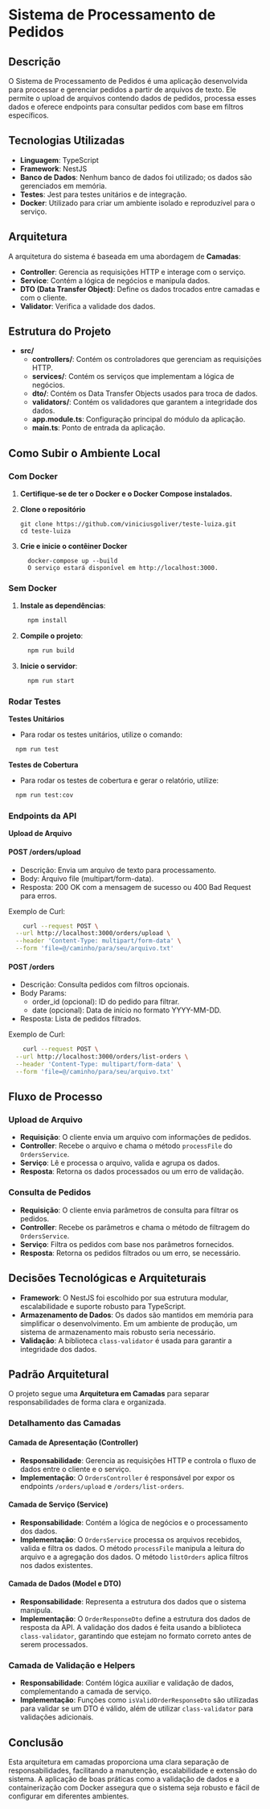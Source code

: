 # Sistema de Processamento de Pedidos

## Descrição

O Sistema de Processamento de Pedidos é uma aplicação desenvolvida para processar e gerenciar pedidos a partir de arquivos de texto. Ele permite o upload de arquivos contendo dados de pedidos, processa esses dados e oferece endpoints para consultar pedidos com base em filtros específicos.

## Tecnologias Utilizadas

- **Linguagem**: TypeScript
- **Framework**: NestJS
- **Banco de Dados**: Nenhum banco de dados foi utilizado; os dados são gerenciados em memória.
- **Testes**: Jest para testes unitários e de integração.
- **Docker**: Utilizado para criar um ambiente isolado e reproduzível para o serviço.

## Arquitetura

A arquitetura do sistema é baseada em uma abordagem de **Camadas**:

- **Controller**: Gerencia as requisições HTTP e interage com o serviço.
- **Service**: Contém a lógica de negócios e manipula dados.
- **DTO (Data Transfer Object)**: Define os dados trocados entre camadas e com o cliente.
- **Validator**: Verifica a validade dos dados.

## Estrutura do Projeto

- **src/**
  - **controllers/**: Contém os controladores que gerenciam as requisições HTTP.
  - **services/**: Contém os serviços que implementam a lógica de negócios.
  - **dto/**: Contém os Data Transfer Objects usados para troca de dados.
  - **validators/**: Contém os validadores que garantem a integridade dos dados.
  - **app.module.ts**: Configuração principal do módulo da aplicação.
  - **main.ts**: Ponto de entrada da aplicação.

## Como Subir o Ambiente Local

### Com Docker

1. **Certifique-se de ter o Docker e o Docker Compose instalados.**

2. **Clone o repositório**

   ```
   git clone https://github.com/viniciusgoliver/teste-luiza.git
   cd teste-luiza
   ```

3. **Crie e inicie o contêiner Docker**
    ```
      docker-compose up --build
      O serviço estará disponível em http://localhost:3000.
    ```


### Sem Docker

1. **Instale as dependências**:
    ```bash
      npm install
    ```
2. **Compile o projeto**:
    ```bash
      npm run build
    ```
3. **Inicie o servidor**:
    ```bash
      npm run start
    ```

### Rodar Testes

**Testes Unitários**
 - Para rodar os testes unitários, utilize o comando:
  ```bash
    npm run test
  ```

**Testes de Cobertura**
 - Para rodar os testes de cobertura e gerar o relatório, utilize:
  ```bash
    npm run test:cov
  ```

### Endpoints da API

**Upload de Arquivo**

#### POST /orders/upload

 - Descrição: Envia um arquivo de texto para processamento.
 - Body: Arquivo file (multipart/form-data).
 - Resposta: 200 OK com a mensagem de sucesso ou 400 Bad Request para erros.

Exemplo de Curl:
```bash
    curl --request POST \
  --url http://localhost:3000/orders/upload \
  --header 'Content-Type: multipart/form-data' \
  --form 'file=@/caminho/para/seu/arquivo.txt'
```

#### POST /orders

- Descrição: Consulta pedidos com filtros opcionais.
- Body Params:
   * order_id (opcional): ID do pedido para filtrar.
   * date (opcional): Data de início no formato YYYY-MM-DD.
- Resposta: Lista de pedidos filtrados.

Exemplo de Curl:

```bash
    curl --request POST \
  --url http://localhost:3000/orders/list-orders \
  --header 'Content-Type: multipart/form-data' \
  --form 'file=@/caminho/para/seu/arquivo.txt'
```

## Fluxo de Processo

### Upload de Arquivo

- **Requisição**: O cliente envia um arquivo com informações de pedidos.
- **Controller**: Recebe o arquivo e chama o método `processFile` do `OrdersService`.
- **Serviço**: Lê e processa o arquivo, valida e agrupa os dados.
- **Resposta**: Retorna os dados processados ou um erro de validação.

### Consulta de Pedidos

- **Requisição**: O cliente envia parâmetros de consulta para filtrar os pedidos.
- **Controller**: Recebe os parâmetros e chama o método de filtragem do `OrdersService`.
- **Serviço**: Filtra os pedidos com base nos parâmetros fornecidos.
- **Resposta**: Retorna os pedidos filtrados ou um erro, se necessário.

## Decisões Tecnológicas e Arquiteturais

- **Framework**: O NestJS foi escolhido por sua estrutura modular, escalabilidade e suporte robusto para TypeScript.
- **Armazenamento de Dados**: Os dados são mantidos em memória para simplificar o desenvolvimento. Em um ambiente de produção, um sistema de armazenamento mais robusto seria necessário.
- **Validação**: A biblioteca `class-validator` é usada para garantir a integridade dos dados.

## Padrão Arquitetural

O projeto segue uma **Arquitetura em Camadas** para separar responsabilidades de forma clara e organizada.

### Detalhamento das Camadas

#### Camada de Apresentação (Controller)

- **Responsabilidade**: Gerencia as requisições HTTP e controla o fluxo de dados entre o cliente e o serviço.
- **Implementação**: O `OrdersController` é responsável por expor os endpoints `/orders/upload` e `/orders/list-orders`.

#### Camada de Serviço (Service)

- **Responsabilidade**: Contém a lógica de negócios e o processamento dos dados.
- **Implementação**: O `OrdersService` processa os arquivos recebidos, valida e filtra os dados. O método `processFile` manipula a leitura do arquivo e a agregação dos dados. O método `listOrders` aplica filtros nos dados existentes.

#### Camada de Dados (Model e DTO)

- **Responsabilidade**: Representa a estrutura dos dados que o sistema manipula.
- **Implementação**: O `OrderResponseDto` define a estrutura dos dados de resposta da API. A validação dos dados é feita usando a biblioteca `class-validator`, garantindo que estejam no formato correto antes de serem processados.

### Camada de Validação e Helpers

- **Responsabilidade**: Contém lógica auxiliar e validação de dados, complementando a camada de serviço.
- **Implementação**: Funções como `isValidOrderResponseDto` são utilizadas para validar se um DTO é válido, além de utilizar `class-validator` para validações adicionais.

## Conclusão

Esta arquitetura em camadas proporciona uma clara separação de responsabilidades, facilitando a manutenção, escalabilidade e extensão do sistema. A aplicação de boas práticas como a validação de dados e a containerização com Docker assegura que o sistema seja robusto e fácil de configurar em diferentes ambientes.
